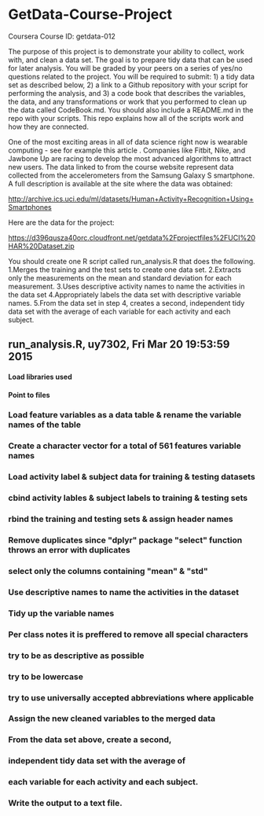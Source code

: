 # GetData-Course-Project
Coursera Course ID: getdata-012

The purpose of this project is to demonstrate your ability to collect, work with, and clean a data set. The goal is to prepare tidy data that can be used for later analysis. You will be graded by your peers on a series of yes/no questions related to the project. You will be required to submit: 1) a tidy data set as described below, 2) a link to a Github repository with your script for performing the analysis, and 3) a code book that describes the variables, the data, and any transformations or work that you performed to clean up the data called CodeBook.md. You should also include a README.md in the repo with your scripts. This repo explains how all of the scripts work and how they are connected.  

One of the most exciting areas in all of data science right now is wearable computing - see for example  this article . Companies like Fitbit, Nike, and Jawbone Up are racing to develop the most advanced algorithms to attract new users. The data linked to from the course website represent data collected from the accelerometers from the Samsung Galaxy S smartphone. A full description is available at the site where the data was obtained: 

http://archive.ics.uci.edu/ml/datasets/Human+Activity+Recognition+Using+Smartphones 

Here are the data for the project: 

https://d396qusza40orc.cloudfront.net/getdata%2Fprojectfiles%2FUCI%20HAR%20Dataset.zip 

 You should create one R script called run_analysis.R that does the following. 
1.Merges the training and the test sets to create one data set.
2.Extracts only the measurements on the mean and standard deviation for each measurement. 
3.Uses descriptive activity names to name the activities in the data set
4.Appropriately labels the data set with descriptive variable names. 
5.From the data set in step 4, creates a second, independent tidy data set with the average of each variable for each activity and each subject.

## run_analysis.R, uy7302, Fri Mar 20 19:53:59 2015
#### Load libraries used
#### Point to files
### Load feature variables as a data table & rename the variable names of the table
### Create a character vector for a total of 561 features variable names
### Load activity label & subject data for training & testing datasets
### cbind activity lables & subject labels to training & testing sets
### rbind the training and testing sets & assign header names
### Remove duplicates since "dplyr" package "select" function throws an error with duplicates
### select only the columns containing "mean" & "std"
### Use descriptive names to name the activities in the dataset
### Tidy up the variable names
### Per class notes it is preffered to remove all special characters
### try to be as descriptive as possible
### try to be lowercase
### try to use universally accepted abbreviations where applicable
### Assign the new cleaned variables to the merged data
### From the data set above, create a second,
### independent tidy data set with the average of 
### each variable for each activity and each subject.
### Write the output to a text file.
